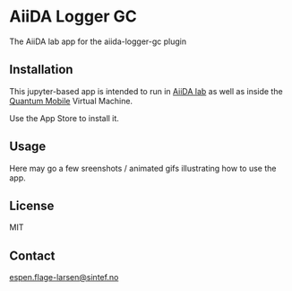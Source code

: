 # AiiDA Logger GC

The AiiDA lab app for the aiida-logger-gc plugin

## Installation

This jupyter-based app is intended to run in
[AiiDA lab](https://www.materialscloud.org/aiidalab)
as well as inside the
[Quantum Mobile](https://materialscloud.org/work/quantum-mobile) Virtual Machine.

Use the App Store to install it.

## Usage

Here may go a few sreenshots / animated gifs illustrating how to use the app.

## License

MIT

## Contact

espen.flage-larsen@sintef.no
